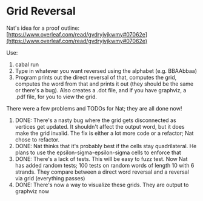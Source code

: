 # Grid Reversal

Nat's idea for a proof outline:
[https://www.overleaf.com/read/gvdryjvjkwmy#07062e](https://www.overleaf.com/read/gvdryjvjkwmy#07062e)

Use:

1. cabal run
2. Type in whatever you want reversed using the alphabet (e.g. BBAAbbaa)
3. Program prints out the direct reversal of that, computes the grid, computes the word from
that and prints it out (they should be the same or there's a bug). Also creates
a .dot file, and if you have graphviz, a .pdf file, for you to view the grid.

There were a few problems and TODOs for Nat; they are all done now!

1. DONE: There's a nasty bug where the grid gets disconnected as vertices get updated. It
shouldn't affect the output word, but it does make the grid invalid. The fix is either a
lot more code or a refactor; Nat chose to refactor.
2. DONE: Nat thinks that it's probably best if the cells stay quadrilateral. He plans to
use the epsilon-sigma-epsilon-sigma cells to enforce that
3. DONE: There's a lack of tests. This will be easy to fuzz test. Now Nat has added random tests;
100 tests on random words of length 10 with 6 strands. They compare between a direct
word reversal and a reversal via grid (everything passes)
4. DONE: There's now a way to visualize these grids. They are output to graphviz now
